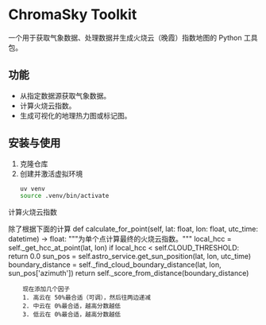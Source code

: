 # ChromaSky Toolkit

一个用于获取气象数据、处理数据并生成火烧云（晚霞）指数地图的 Python 工具包。

## 功能
- 从指定数据源获取气象数据。
- 计算火烧云指数。
- 生成可视化的地理热力图或标记图。

## 安装与使用

1. 克隆仓库
2. 创建并激活虚拟环境
   ```bash
   uv venv
   source .venv/bin/activate


计算火烧云指数

除了根据下面的计算
    def calculate_for_point(self, lat: float, lon: float, utc_time: datetime) -> float:
        """为单个点计算最终的火烧云指数。"""
        local_hcc = self._get_hcc_at_point(lat, lon)
        if local_hcc < self.CLOUD_THRESHOLD:
            return 0.0
        sun_pos = self.astro_service.get_sun_position(lat, lon, utc_time)
        boundary_distance = self._find_cloud_boundary_distance(lat, lon, sun_pos['azimuth'])
        return self._score_from_distance(boundary_distance)

        现在添加几个因子
        1. 高云在 50%最合适（可调），然后往两边递减
        2. 中云在 0%最合适，越高分数越低
        3. 低云在 0%最合适，越高分数越低
